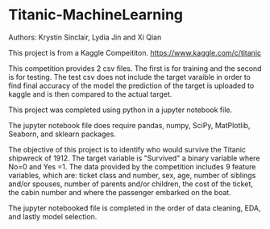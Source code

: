 # Titanic-MachineLearning

Authors:  Krystin Sinclair, Lydia Jin and Xi Qian

This project is from a Kaggle Compeititon.
https://www.kaggle.com/c/titanic

This competition provides 2 csv files. 
The first is for training and the second is for testing. 
The test csv does not include the target varaible in order to find final accuracy of the model the prediction of the target is uploaded to kaggle and is then compared to the actual target. 

This project was completed using python in a jupyter notebook file. 

The jupyter notebook file does require pandas, numpy, SciPy, MatPlotlib, Seaborn, and sklearn packages.

The objective of this project is to identify who would survive the Titanic shipwreck of 1912. 
The target variable is "Survived" a binary variable where No=0 and Yes =1. 
The data provided by the competition includes 9 feature variables, which are: ticket class and number, sex, age, number of siblings and/or spouses, number of parents and/or children, the cost of the ticket, the cabin number and where the passenger embarked on the boat.

The jupyter notebooked file is completed in the order of data cleaning, EDA, and lastly model selection. 


